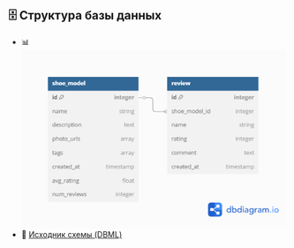 ## 🗄️ Структура базы данных

- 📊 ![ER-диаграмма (PNG)](./ERD.png)
- 📝 [Исходник схемы (DBML)](./schema.dbml)

